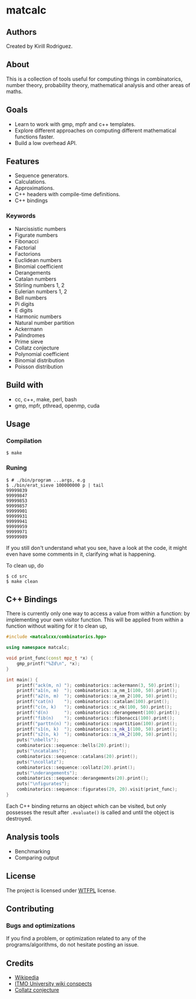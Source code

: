 # matcalc

## Authors

Created by Kirill Rodriguez.

## About

This is a collection of tools useful for computing things in combinatorics, number theory, probability theory, mathematical analysis and other areas of maths.

## Goals

* Learn to work with gmp, mpfr and c++ templates.
* Explore different approaches on computing different mathematical functions faster.
* Build a low overhead API.

## Features

* Sequence generators.
* Calculations.
* Approximations.
* C++ headers with compile-time definitions.
* C++ bindings

### Keywords

* Narcissistic numbers
* Figurate numbers
* Fibonacci
* Factorial
* Factorions
* Euclidean numbers
* Binomial coefficient
* Derangements
* Catalan numbers
* Stirling numbers 1, 2
* Eulerian numbers 1, 2
* Bell numbers
* Pi digits
* E digits
* Harmonic numbers
* Natural number partition
* Ackermann
* Palindromes
* Prime sieve
* Collatz conjecture
* Polynomial coefficient
* Binomial distribution
* Poisson distribution

## Build with

* cc, c++, make, perl, bash
* gmp, mpfr, pthread, openmp, cuda

## Usage

### Compilation

	$ make

### Runing

	$ # ./bin/program ...args, e.g
	$ ./bin/erat_sieve 100000000 p | tail
 	99999839
	99999847
	99999853
	99999857
	99999901
	99999931
	99999941
	99999959
	99999971
	99999989

If you still don't understand what you see, have a look at the code, it might even have some comments in it, clarifying what is happening.

To clean up, do

	$ cd src
	$ make clean

## C++ Bindings

There is currently only one way to access a value from within a function: by implementing your own visitor function. This will be applied from within a function without waiting for it to clean up, 

```cpp
#include <matcalcxx/combinatorics.hpp>

using namespace matcalc;

void print_func(const mpz_t *x) {
	gmp_printf("%Zd\n", *x);
}

int main() {
	printf("ack(m, n) "); combinatorics::ackermann(3, 50).print();
	printf("a1(n, m)  "); combinatorics::a_nm_1(100, 50).print();
	printf("a2(n, m)  "); combinatorics::a_nm_2(100, 50).print();
	printf("cat(n)    "); combinatorics::catalan(100).print();
	printf("c(n, k)   "); combinatorics::c_nk(100, 50).print();
	printf("d(n)      "); combinatorics::derangement(100).print();
	printf("fib(n)    "); combinatorics::fibonacci(100).print();
	printf("parttn(n) "); combinatorics::npartition(100).print();
	printf("s1(n, k)  "); combinatorics::s_nk_1(100, 50).print();
	printf("s2(n, k)  "); combinatorics::s_nk_2(100, 50).print();
	puts("\nbells");
	combinatorics::sequence::bells(20).print();
	puts("\ncatalans");
	combinatorics::sequence::catalans(20).print();
	puts("\ncollatz");
	combinatorics::sequence::collatz(20).print();
	puts("\nderangements");
	combinatorics::sequence::derangements(20).print();
	puts("\nfigurates");
	combinatorics::sequence::figurates(20, 20).visit(print_func);
}
```

Each C++ binding returns an object which can be visited, but only possesses the result after `.evaluate()` is called and until the object is destroyed.

## Analysis tools

* Benchmarking
* Comparing output

## License

The project is licensed under [WTFPL](./LICENSE) license.

## Contributing

### Bugs and optimizations

If you find a problem, or optimization related to any of the programs/algorithms, do not hesitate posting an issue.

## Credits

* [Wikipedia](https://en.wikipedia.org/wiki/Wikipedia)
* [ITMO University wiki conspects](http://neerc.ifmo.ru/wiki/index.php?title=%D0%94%D0%B8%D1%81%D0%BA%D1%80%D0%B5%D1%82%D0%BD%D0%B0%D1%8F_%D0%BC%D0%B0%D1%82%D0%B5%D0%BC%D0%B0%D1%82%D0%B8%D0%BA%D0%B0,_%D0%B0%D0%BB%D0%B3%D0%BE%D1%80%D0%B8%D1%82%D0%BC%D1%8B_%D0%B8_%D1%81%D1%82%D1%80%D1%83%D0%BA%D1%82%D1%83%D1%80%D1%8B_%D0%B4%D0%B0%D0%BD%D0%BD%D1%8B%D1%85)
* [Collatz conjecture](https://en.wikipedia.org/wiki/Collatz_conjecture)